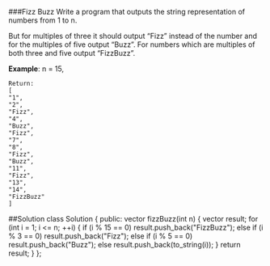 ###Fizz Buzz
Write a program that outputs the string representation of numbers from 1 to n.

But for multiples of three it should output “Fizz” instead of the number and for the multiples of five output “Buzz”. For numbers which are multiples of both three and five output “FizzBuzz”.

**Example**:
    n = 15,
    
    Return:
    [
    "1",
    "2",
    "Fizz",
    "4",
    "Buzz",
    "Fizz",
    "7",
    "8",
    "Fizz",
    "Buzz",
    "11",
    "Fizz",
    "13",
    "14",
    "FizzBuzz"
    ]
##Solution
    class Solution {
    public:
    vector<string> fizzBuzz(int n) {
        vector<string> result;
        for (int i = 1; i <= n; ++i) {
            if (i % 15 == 0) result.push_back("FizzBuzz");
            else if (i % 3 == 0) result.push_back("Fizz");
            else if (i % 5 == 0) result.push_back("Buzz");
            else result.push_back(to_string(i));
        }
        return result;
    }
    };
